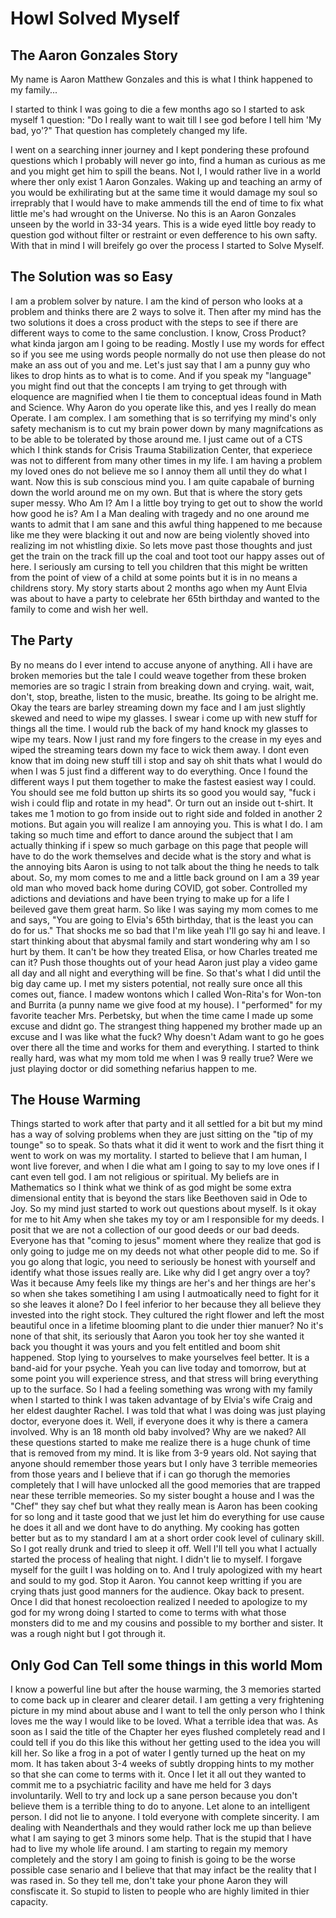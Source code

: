 # HowI Solved Myself
## The Aaron Gonzales Story

My name is Aaron Matthew Gonzales and this is what I think happened to my family...

I started to think I was going to die a few months ago so I started to ask myself 1 question: "Do I really want to wait till I see god before I tell him 'My bad, yo'?" That question has completely changed my life.

I went on a searching inner journey and I kept pondering these profound questions which I probably will never go into, find a human as curious as me and you might get him to spill the beans. Not I, I would rather live in a world where ther only exist 1 Aaron Gonzales. Waking up and teaching an army of you would be exhilirating but at the same time it would damage my soul so irreprably that I would have to make ammends till the end of time to fix what little me's had wrought on the Universe. No this is an Aaron Gonzales unseen by the world in 33-34 years. This is a wide eyed little boy ready to question god without filter or restraint or even defference to his own safty. With that in mind I will breifely go over the process I started to Solve Myself. 

## The Solution was so Easy

I am a problem solver by nature. I am the kind of person who looks at a problem and thinks there are 2 ways to solve it. Then after my mind has the two solutions it does a cross product with the steps to see if there are different ways to come to the same conclustion. I know, Cross Product? what kinda jargon am I going to be reading. Mostly I use my words for effect so if you see me using words people normally do not use then please do not make an ass out of you and me. Let's just say that I am a punny guy who likes to drop hints as to what is to come. And if you speak my "language" you might find out that the concepts I am trying to get through with eloquence are magnified when I tie them to conceptual ideas found in Math and Science. Why Aaron do you operate like this, and yes I really do mean Operate. I am complex. I am something that is so terrifying my mind's only safety mechanism is to cut my brain power down by many magnifcations as to be able to be tolerated by those around me. I just came out of a CTS which I think stands for Crisis Trauma Stabilization Center, that experiece was not to different from many other times in my life. I am having a problem my loved ones do not believe me so I annoy them all until they do what I want. Now this is sub conscious mind you. I am quite capabale of burning down the world around me on my own. But that is where the story gets super messy. Who Am I? Am I a little boy trying to get out to show the world how good he is? Am I a Man dealing with tragedy and no one around me wants to admit that I am sane and this awful thing happened to me because like me they were blacking it out and now are being violently shoved into realizing im not whistling dixie. So lets move past those thoughts and just get the train on the track fill up the coal and toot toot our happy asses out of here. I seriously am cursing to tell you children that this might be written from the point of view of a child at some points but it is in no means a childrens story. My story starts about 2 months ago when my Aunt Elvia was about to have a party to celebrate her 65th birthday and wanted to the family to come and wish her well. 

## The Party 

By no means do I ever intend to accuse anyone of anything. All i have are broken memories but the tale I could weave together from these broken memories are so tragic I strain from breaking down and crying. wait, wait, don't, stop, breathe, listen to the music, breathe. Its going to be alright me. Okay the tears are barley streaming down my face and I am just slightly skewed and need to wipe my glasses. I swear i come up with new stuff for things all the time. I would rub the back of my hand knock my glasses to wipe my tears. Now I just rand my fore fingers to the crease in my eyes and wiped the streaming tears down my face to wick them away. I dont even know that im doing new stuff till i stop and say oh shit thats what I would do when I was 5 just find a different way to do everything. Once I found the different ways I put them together to make the fastest easiest way I could. You should see me fold button up shirts its so good you would say, "fuck i wish i could flip and rotate in my head". Or turn out an inside out t-shirt. It takes me 1 motion to go from inside out to right side and folded in another 2 motions. But again you will realize I am annoying you. This is what I do. I am taking so much time and effort to dance around the subject that I am actually thinking if i spew so much garbage on this page that people will have to do the work themselves and decide what is the story and what is the annoying bits Aaron is using to not talk about the thing he needs to talk about. So, my mom comes to me and a little back ground on I am a 39 year old man who moved back home during COVID, got sober. Controlled my adictions and deviations and have been trying to make up for a life I beileved gave them great harm. So like I was saying my mom comes to me and says, "You are going to Elvia's 65th birthday, that is the least you can do for us." That shocks me so bad that I'm like yeah I'll go say hi and leave. I start thinking about that abysmal family and start wondering why am I so hurt by them. It can't be how they treated Elisa, or how Charles treated me can it? Push those thoughts out of your head Aaron just play a video game all day and all night and everything will be fine. So that's what I did until the big day came up. I met my sisters potential, not really sure once all this comes out, fiance. I madew wontons which I called Won-Rita's for Won-ton and Burrita (a punny name we give food at my house). I "performed" for my favorite teacher Mrs. Perbetsky, but when the time came I made up some excuse and didnt go. The strangest thing happened my brother made up an excuse and I was like what the fuck? Why doesn't Adam want to go he goes over there all the time and works for them and everything. I started to think really hard, was what my mom told me when I was 9 really true? Were we just playing doctor or did something nefarius happen to me. 

## The House Warming

Things started to work after that party and it all settled for a bit but my mind has a way of solving problems when they are just sitting on the "tip of my tounge" so to speak. So thats what it did it went to work and the fisrt thing it went to work on was my mortality. I started to believe that I am human, I wont live forever, and when I die what am I going to say to my love ones if I cant even tell god. I am not religious or spiritual. My beliefs are in Mathematics so I think what we think of as god might be some extra dimensional entity that is beyond the stars like Beethoven said in Ode to Joy. So my mind just started to work out questions about myself. Is it okay for me to hit Amy when she takes my toy or am I responsible for my deeds. I posit that we are not a collection of our good deeds or our bad deeds. Everyone has that "coming to jesus" moment where they realize that god is only going to judge me on my deeds not what other people did to me. So if you go along that logic, you need to seriously be honest with yourself and identify what those issues really are. Like why did I get angry over a toy? Was it because Amy feels like my things are her's and her things are her's so when she takes sometihing I am using I autmoatically need to fight for it so she leaves it alone? Do I feel inferior to her because they all believe they invested into the right stock. They cultured the right flower and left the most beautiful once in a lifetime blooming plant to die under thier manuer? No it's none of that shit, its seriously that Aaron you took her toy she wanted it back you thought it was yours and you felt entitled and boom shit happened. Stop lying to yourselves to make yourselves feel better. It is a band-aid for your psyche. Yeah you can live today and tomorrow, but at some point you will experience stress, and that stress will bring everything up to the surface. So I had a feeling something was wrong with my family when I started to think I was taken advantage of by Elvia's wife Craig and her eldest daughter Rachel. I was told that what I was doing was just playing doctor, everyone does it. Well, if everyone does it why is there a camera involved. Why is an 18 month old baby involved? Why are we naked? All these questions started to make me realize there is a huge chunk of time that is removed from my mind. It is like from 3-9 years old. Not saying that anyone should remember those years but I only have 3 terrible memeories from those years and I believe that if i can go thorugh the memories completely that I will have unlocked all the good memories that are trapped near these terrible memeories. So my sister bought a house and I was the "Chef" they say chef but what they really mean is Aaron has been cooking for so long and it taste good that we just let him do everything for use cause he does it all and we dont have to do anything. My cooking has gotten better but as to my standard I am at a short order cook level of culinary skill. So I got really drunk and tried to sleep it off. Well I'll tell you what I actually started the process of healing that night. I didn't lie to myself. I forgave myself for the guilt I was holding on to. And I truly apologized with my heart and sould to my god. Stop it Aaron. You cannot keep writting if you are crying thats just good manners for the audience. Okay back to present. Once I did that honest recoloection realized I needed to apologize to my god for my wrong doing I started to come to terms with what those monsters did to me and my cousins and possible to my borther and sister. It was a rough night but I got through it. 

## Only God Can Tell some things in this world Mom

I know a powerful line but after the house warming, the 3 memories started to come back up in clearer and clearer detail. I am getting a very frightening picture in my mind about abuse and I want to tell the only person who I think loves me the way I would like to be loved. What a terrible idea that was. As soon as I said the title of the Chapter her eyes flushed completely read and I could tell if you do this like this without her getting used to the idea you will kill her. So like a frog in a pot of water I gently turned up the heat on my mom. It has taken about 3-4 weeks of subtly dropping hints to my mother so that she can come to terms with it. Once I let it all out they wanted to commit me to a psychiatric facility and have me held for 3 days involuntarily. Well to try and lock up a sane person because you don't believe them is a terrible thing to do to anyone. Let alone to an intelligent person. I did not lie to anyone. I told everyone with complete sincerity. I am dealing with Neanderthals and they would rather lock me up than believe what I am saying to get 3 minors some help. That is the stupid that I have had to live my whole life around. I am starting to regain my memory completely and the story I am going to finish is going to be the worse possible case senario and I believe that that may infact be the reality that I was rased in. So they tell me, don't take your phone Aaron they will consfiscate it. So stupid to listen to people who are highly limited in thier capacity. 
